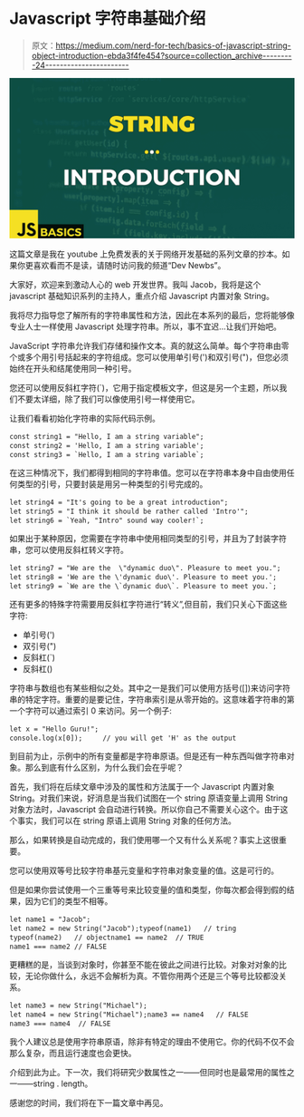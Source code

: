 # Javascript 字符串基础介绍

> 原文：<https://medium.com/nerd-for-tech/basics-of-javascript-string-object-introduction-ebda3f4fe454?source=collection_archive---------24----------------------->

![](img/c8a9618f4a1fd40e794f875ff539daa5.png)

这篇文章是我在 youtube 上免费发表的关于网络开发基础的系列文章的抄本。如果你更喜欢看而不是读，请随时访问我的频道“Dev Newbs”。

大家好，欢迎来到激动人心的 web 开发世界。我叫 Jacob，我将是这个 javascript 基础知识系列的主持人，重点介绍 Javascript 内置对象 String。

我将尽力指导您了解所有的字符串属性和方法，因此在本系列的最后，您将能够像专业人士一样使用 Javascript 处理字符串。所以，事不宜迟…让我们开始吧。

JavaScript 字符串允许我们存储和操作文本。真的就这么简单。每个字符串由零个或多个用引号括起来的字符组成。您可以使用单引号(')和双引号(")，但您必须始终在开头和结尾使用同一种引号。

您还可以使用反斜杠字符(`)，它用于指定模板文字，但这是另一个主题，所以我们不要太详细，除了我们可以像使用引号一样使用它。

让我们看看初始化字符串的实际代码示例。

```
const string1 = "Hello, I am a string variable";
const string2 = 'Hello, I am a string variable';
const string3 = `Hello, I am a string variable`;
```

在这三种情况下，我们都得到相同的字符串值。您可以在字符串本身中自由使用任何类型的引号，只要封装是用另一种类型的引号完成的。

```
let string4 = "It's going to be a great introduction";
let string5 = "I think it should be rather called 'Intro'";
let string6 = `Yeah, "Intro" sound way cooler!`;
```

如果出于某种原因，您需要在字符串中使用相同类型的引号，并且为了封装字符串，您可以使用反斜杠转义字符。

```
let string7 = "We are the  \"dynamic duo\". Pleasure to meet you.";
let string8 = 'We are the \'dynamic duo\'. Pleasure to meet you.';
let string9 = `We are the \`dynamic duo\`. Pleasure to meet you.`;
```

还有更多的特殊字符需要用反斜杠字符进行“转义”,但目前，我们只关心下面这些字符:

*   单引号(')
*   双引号(")
*   反斜杠(`)
*   反斜杠(\)

字符串与数组也有某些相似之处。其中之一是我们可以使用方括号([])来访问字符串的特定字符。重要的是要记住，字符串索引是从零开始的。这意味着字符串的第一个字符可以通过索引 0 来访问。另一个例子:

```
let x = "Hello Guru!";
console.log(x[0]);     // you will get 'H' as the output
```

到目前为止，示例中的所有变量都是字符串原语。但是还有一种东西叫做字符串对象。那么到底有什么区别，为什么我们会在乎呢？

首先，我们将在后续文章中涉及的属性和方法属于一个 Javascript 内置对象 String。对我们来说，好消息是当我们试图在一个 string 原语变量上调用 String 对象方法时，Javascript 会自动进行转换。所以你自己不需要关心这个。由于这个事实，我们可以在 string 原语上调用 String 对象的任何方法。

那么，如果转换是自动完成的，我们使用哪一个又有什么关系呢？事实上这很重要。

您可以使用双等号比较字符串基元变量和字符串对象变量的值。这是可行的。

但是如果你尝试使用一个三重等号来比较变量的值和类型，你每次都会得到假的结果，因为它们的类型不相等。

```
let name1 = "Jacob";
let name2 = new String("Jacob");typeof(name1)   // tring
typeof(name2)   // objectname1 == name2  // TRUE
name1 === name2 // FALSE
```

更糟糕的是，当谈到对象时，你甚至不能在彼此之间进行比较。对象对对象的比较，无论你做什么，永远不会解析为真。不管你用两个还是三个等号比较都没关系。

```
let name3 = new String("Michael");
let name4 = new String("Michael");name3 == name4   // FALSE
name3 === name4  // FALSE
```

我个人建议总是使用字符串原语，除非有特定的理由不使用它。你的代码不仅不会那么复杂，而且运行速度也会更快。

介绍到此为止。下一次，我们将研究少数属性之一——但同时也是最常用的属性之一——string . length。

感谢您的时间，我们将在下一篇文章中再见。